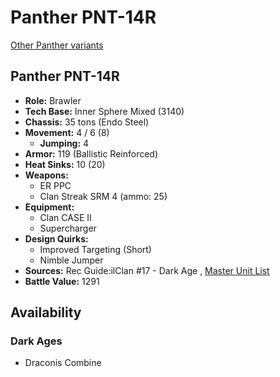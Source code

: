 # Panther PNT-14R 

[Other Panther variants](../panther.md) 

## Panther PNT-14R 

- **Role:** Brawler 
- **Tech Base:** Inner Sphere Mixed (3140) 
- **Chassis:** 35 tons (Endo Steel) 
- **Movement:** 4 / 6 (8) 
  - **Jumping:** 4 
- **Armor:** 119 (Ballistic Reinforced) 
- **Heat Sinks:** 10 (20) 
- **Weapons:** 
  - ER PPC 
  - Clan Streak SRM 4 (ammo: 25) 
- **Equipment:** 
  - Clan CASE II 
  - Supercharger 
- **Design Quirks:** 
  - Improved Targeting (Short) 
  - Nimble Jumper 
- **Sources:** Rec Guide:ilClan #17 - Dark Age , [Master Unit List](http://masterunitlist.info/Unit/Details/8222/panther-pnt-14r) 
- **Battle Value:** 1291 

## Availability 

### Dark Ages 

- Draconis Combine 

